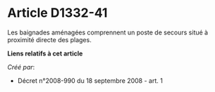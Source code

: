 # Article D1332-41

Les baignades aménagées comprennent un poste de secours situé à proximité directe des plages.

**Liens relatifs à cet article**

_Créé par_:

  - Décret n°2008-990 du 18 septembre 2008 - art. 1

